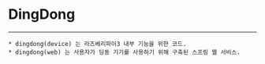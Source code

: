 # DingDong
- - -
    * dingdong(device) 는 라즈베리파이3 내부 기능을 위한 코드.
    * dingdong(web) 는 사용자가 딩동 기기를 사용하기 위해 구축된 스프링 웹 서비스.

